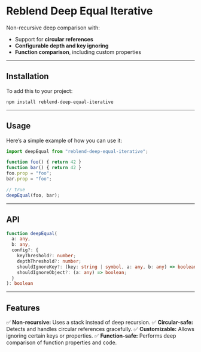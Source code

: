 # Reblend Deep Equal Iterative

Non-recursive deep comparison with:

* Support for **circular references**
* **Configurable depth and key ignoring**
* **Function comparison**, including custom properties

---

## Installation

To add this to your project:

```
npm install reblend-deep-equal-iterative
```

---

## Usage

Here’s a simple example of how you can use it:

```ts
import deepEqual from "reblend-deep-equal-iterative";

function foo() { return 42 }
function bar() { return 42 }
foo.prop = "foo";
bar.prop = "foo";

// true
deepEqual(foo, bar);
```

---

## API

```ts
function deepEqual(
  a: any,
  b: any,
  config?: {
    keyThreshold?: number;
    depthThreshold?: number;
    shouldIgnoreKey?: (key: string | symbol, a: any, b: any) => boolean;
    shouldIgnoreObject?: (a: any) => boolean;
  }
): boolean
```

---

## Features

✅ **Non-recursive:** Uses a stack instead of deep recursion.
✅ **Circular-safe:** Detects and handles circular references gracefully.
✅ **Customizable:** Allows ignoring certain keys or properties.
✅ **Function-safe:** Performs deep comparison of function properties and code.